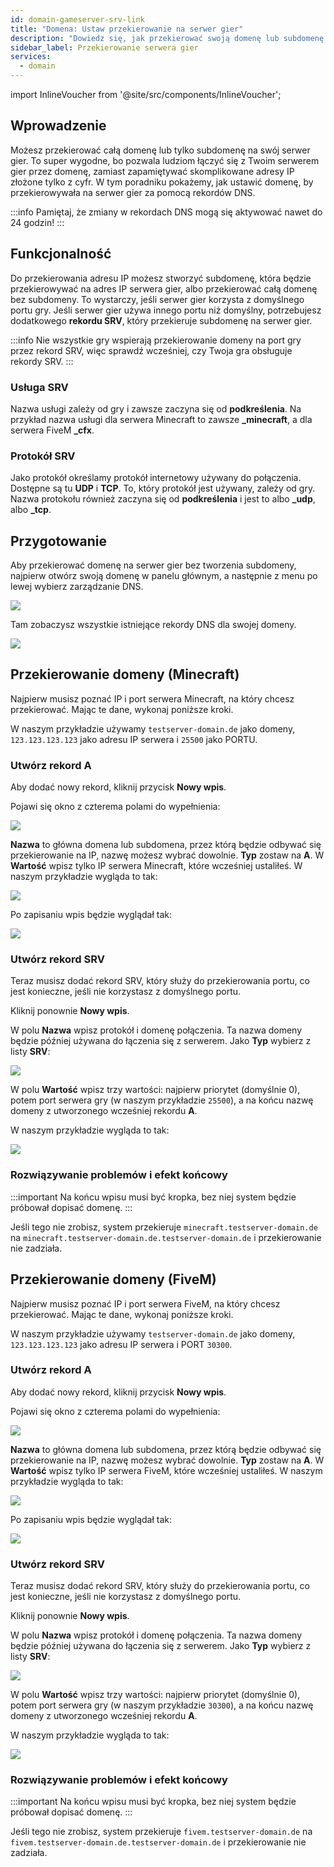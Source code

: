```yaml
---
id: domain-gameserver-srv-link
title: "Domena: Ustaw przekierowanie na serwer gier"
description: "Dowiedz się, jak przekierować swoją domenę lub subdomenę na serwer gier dla łatwiejszego dostępu i lepszej łączności → Sprawdź teraz"
sidebar_label: Przekierowanie serwera gier
services:
  - domain
---
```


import InlineVoucher from '@site/src/components/InlineVoucher';

## Wprowadzenie
Możesz przekierować całą domenę lub tylko subdomenę na swój serwer gier. To super wygodne, bo pozwala ludziom łączyć się z Twoim serwerem gier przez domenę, zamiast zapamiętywać skomplikowane adresy IP złożone tylko z cyfr. W tym poradniku pokażemy, jak ustawić domenę, by przekierowywała na serwer gier za pomocą rekordów DNS.

:::info
Pamiętaj, że zmiany w rekordach DNS mogą się aktywować nawet do 24 godzin!
:::

## Funkcjonalność

Do przekierowania adresu IP możesz stworzyć subdomenę, która będzie przekierowywać na adres IP serwera gier, albo przekierować całą domenę bez subdomeny. To wystarczy, jeśli serwer gier korzysta z domyślnego portu gry. Jeśli serwer gier używa innego portu niż domyślny, potrzebujesz dodatkowego **rekordu SRV**, który przekieruje subdomenę na serwer gier.

:::info
Nie wszystkie gry wspierają przekierowanie domeny na port gry przez rekord SRV, więc sprawdź wcześniej, czy Twoja gra obsługuje rekordy SRV.
:::

### Usługa SRV

Nazwa usługi zależy od gry i zawsze zaczyna się od **podkreślenia**. Na przykład nazwa usługi dla serwera Minecraft to zawsze **_minecraft**, a dla serwera FiveM **_cfx**.

### Protokół SRV

Jako protokół określamy protokół internetowy używany do połączenia. Dostępne są tu **UDP** i **TCP**. To, który protokół jest używany, zależy od gry. Nazwa protokołu również zaczyna się od **podkreślenia** i jest to albo **_udp**, albo **_tcp**.

## Przygotowanie

Aby przekierować domenę na serwer gier bez tworzenia subdomeny, najpierw otwórz swoją domenę w panelu głównym, a następnie z menu po lewej wybierz zarządzanie DNS.

![](https://screensaver01.zap-hosting.com/index.php/s/X8q3jdigEdZrRaB/preview)

Tam zobaczysz wszystkie istniejące rekordy DNS dla swojej domeny.

![](https://screensaver01.zap-hosting.com/index.php/s/zRzCnwbqYxaeSiJ/preview)

## Przekierowanie domeny (Minecraft)

Najpierw musisz poznać IP i port serwera Minecraft, na który chcesz przekierować. Mając te dane, wykonaj poniższe kroki.

W naszym przykładzie używamy `testserver-domain.de` jako domeny, `123.123.123.123` jako adresu IP serwera i `25500` jako PORTU.

### Utwórz rekord A

Aby dodać nowy rekord, kliknij przycisk **Nowy wpis**.

Pojawi się okno z czterema polami do wypełnienia:

![](https://screensaver01.zap-hosting.com/index.php/s/BYNiFMMwdwjEHwZ/preview)

**Nazwa** to główna domena lub subdomena, przez którą będzie odbywać się przekierowanie na IP, nazwę możesz wybrać dowolnie. **Typ** zostaw na **A**. W **Wartość** wpisz tylko IP serwera Minecraft, które wcześniej ustaliłeś. W naszym przykładzie wygląda to tak:

![](https://screensaver01.zap-hosting.com/index.php/s/aRYpxgrySQqzton/preview)

Po zapisaniu wpis będzie wyglądał tak:

![](https://screensaver01.zap-hosting.com/index.php/s/eFLm8oqbo4cLtn8/preview)

### Utwórz rekord SRV

Teraz musisz dodać rekord SRV, który służy do przekierowania portu, co jest konieczne, jeśli nie korzystasz z domyślnego portu.

Kliknij ponownie **Nowy wpis**.

W polu **Nazwa** wpisz protokół i domenę połączenia. Ta nazwa domeny będzie później używana do łączenia się z serwerem. Jako **Typ** wybierz z listy **SRV**:

![](https://screensaver01.zap-hosting.com/index.php/s/pH9F5kZins8wHn4/preview)

W polu **Wartość** wpisz trzy wartości: najpierw priorytet (domyślnie 0), potem port serwera gry (w naszym przykładzie `25500`), a na końcu nazwę domeny z utworzonego wcześniej rekordu **A**.

W naszym przykładzie wygląda to tak:

![](https://screensaver01.zap-hosting.com/index.php/s/Gf8kkc5srHEbC2N/preview)

### Rozwiązywanie problemów i efekt końcowy

:::important
Na końcu wpisu musi być kropka, bez niej system będzie próbował dopisać domenę.
:::

Jeśli tego nie zrobisz, system przekieruje `minecraft.testserver-domain.de` na `minecraft.testserver-domain.de.testserver-domain.de` i przekierowanie nie zadziała.

## Przekierowanie domeny (FiveM)

Najpierw musisz poznać IP i port serwera FiveM, na który chcesz przekierować. Mając te dane, wykonaj poniższe kroki.

W naszym przykładzie używamy `testserver-domain.de` jako domeny, `123.123.123.123` jako adresu IP serwera i PORT `30300`.

### Utwórz rekord A

Aby dodać nowy rekord, kliknij przycisk **Nowy wpis**.

Pojawi się okno z czterema polami do wypełnienia:

![](https://screensaver01.zap-hosting.com/index.php/s/FigmCXEc3eJYz78/preview)

**Nazwa** to główna domena lub subdomena, przez którą będzie odbywać się przekierowanie na IP, nazwę możesz wybrać dowolnie. **Typ** zostaw na **A**. W **Wartość** wpisz tylko IP serwera FiveM, które wcześniej ustaliłeś. W naszym przykładzie wygląda to tak:

![](https://screensaver01.zap-hosting.com/index.php/s/7dBKaJ4xomTiS9C/preview)

Po zapisaniu wpis będzie wyglądał tak:

![](https://screensaver01.zap-hosting.com/index.php/s/5DppfyXsADTT85t/preview)

### Utwórz rekord SRV

Teraz musisz dodać rekord SRV, który służy do przekierowania portu, co jest konieczne, jeśli nie korzystasz z domyślnego portu.

Kliknij ponownie **Nowy wpis**.

W polu **Nazwa** wpisz protokół i domenę połączenia. Ta nazwa domeny będzie później używana do łączenia się z serwerem. Jako **Typ** wybierz z listy **SRV**:

![](https://screensaver01.zap-hosting.com/index.php/s/Yab6ksJNJFTLAeB/preview)

W polu **Wartość** wpisz trzy wartości: najpierw priorytet (domyślnie 0), potem port serwera gry (w naszym przykładzie `30300`), a na końcu nazwę domeny z utworzonego wcześniej rekordu **A**.

W naszym przykładzie wygląda to tak:

![](https://screensaver01.zap-hosting.com/index.php/s/te4LJ3yKRpTSi5W/preview)

### Rozwiązywanie problemów i efekt końcowy

:::important
Na końcu wpisu musi być kropka, bez niej system będzie próbował dopisać domenę.
:::

Jeśli tego nie zrobisz, system przekieruje `fivem.testserver-domain.de` na `fivem.testserver-domain.de.testserver-domain.de` i przekierowanie nie zadziała.

<InlineVoucher />